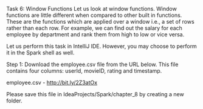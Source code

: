 Task 6: Window Functions
Let us look at window functions. Window functions are little different when compared to other built in functions. These are the functions which are applied over a window i.e., a set of rows rather than each row. For example, we can find out the salary for each employee by department and rank them from high to low or vice versa.

Let us perform this task in IntelliJ IDE. However, you may choose to perform it in the Spark shell as well.

Step 1: Download the employee.csv file from the URL below. This file contains four columns: userId, movieID, rating and timestamp.

employee.csv - http://bit.ly/2Z3atOx

Please save this file in IdeaProjects/Spark/chapter_8 by creating a new folder.
